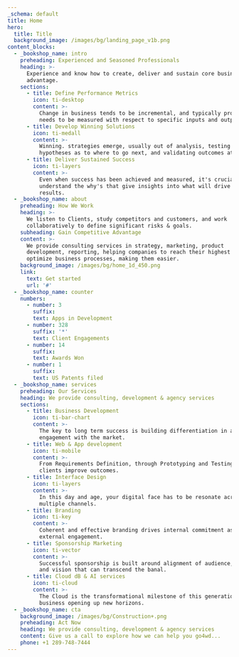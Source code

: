 ```yaml
---
_schema: default
title: Home
hero:
  title: Title
  background_image: /images/bg/landing_page_v1b.png
content_blocks:
  - _bookshop_name: intro
    preheading: Experienced and Seasoned Professionals
    heading: >-
      Experience and know how to create, deliver and sustain core business
      advantage.
    sections:
      - title: Define Performance Metrics
        icon: ti-desktop
        content: >-
          Change in business tends to be incremental, and typically progress
          needs to be measured with respect to specific inputs and outputs.
      - title: Develop Winning Solutions
        icon: ti-medall
        content: >-
          Winning. strategies emerge, usually out of analysis, testing
          hypotheses as to where to go next, and validating outcomes at scale.
      - title: Deliver Sustained Success
        icon: ti-layers
        content: >-
          Even when success has been achieved and measured, it's crucial to
          understand the why's that give insights into what will drive sustained
          results.
  - _bookshop_name: about
    preheading: How We Work
    heading: >-
      We listen to Clients, study competitors and customers, and work
      collaboratively to define significant risks & goals.
    subheading: Gain Competitive Advantage
    content: >-
      We provide consulting services in strategy, marketing, product
      development, reporting, helping companies to reach their highest level. We
      optimize business processes, making them easier.
    background_image: /images/bg/home_1d_450.png
    link:
      text: Get started
      url: '#'
  - _bookshop_name: counter
    numbers:
      - number: 3
        suffix:
        text: Apps in Development
      - number: 328
        suffix: '*'
        text: Client Engagements
      - number: 14
        suffix:
        text: Awards Won
      - number: 1
        suffix:
        text: US Patents filed
  - _bookshop_name: services
    preheading: Our Services
    heading: We provide consulting, development & agency services
    sections:
      - title: Business Development
        icon: ti-bar-chart
        content: >-
          The key to long term success is building differentiation in and
          engagement with the market.
      - title: Web & App development
        icon: ti-mobile
        content: >-
          From Requirements Definition, through Prototyping and Testing, we help
          clients improve outcomes.
      - title: Interface Design
        icon: ti-layers
        content: >-
          In this day and age, your digital face has to be resonate across
          multiple channels.
      - title: Branding
        icon: ti-key
        content: >-
          Coherent and effective branding drives internal commitment as well as
          external engagement.
      - title: Sponsorship Marketing
        icon: ti-vector
        content: >-
          Successful sponsorship is built around alignment of audience, values,
          and vision that can transcend the banal.
      - title: Cloud dB & AI services
        icon: ti-cloud
        content: >-
          The Cloud is the transformational milestone of this generation of
          business opening up new horizons.
  - _bookshop_name: cta
    background_image: /images/bg/Construction+.png
    preheading: Act Now
    heading: We provide consulting, development & agency services
    content: Give us a call to explore how we can help you go4wd...
    phone: +1 289-748-7444
---
```

